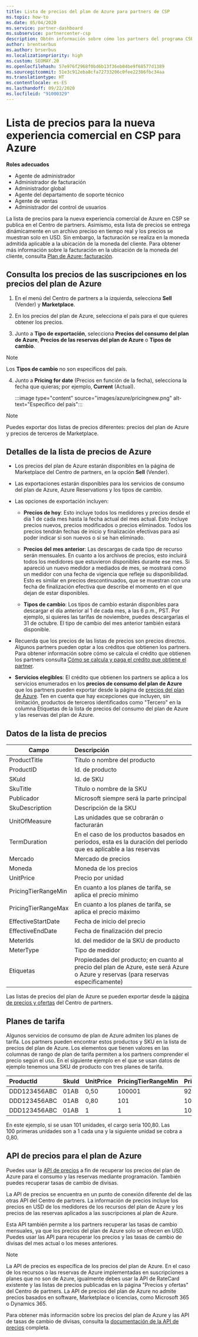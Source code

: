 ```yaml
---
title: Lista de precios del plan de Azure para partners de CSP
ms.topic: how-to
ms.date: 05/04/2020
ms.service: partner-dashboard
ms.subservice: partnercenter-csp
description: Obtén información sobre cómo los partners del programa CSP pueden usar el Centro de partners para ver la lista de precios de las suscripciones en el plan de Azure.
author: brentserbus
ms.author: brserbus
ms.localizationpriority: high
ms.custom: SEOMAY.20
ms.openlocfilehash: 57e976f2968f0bd6b13f36eb04be9f68577d1389
ms.sourcegitcommit: 51e3c912eba8cfa72733206c0fee22386fbc34aa
ms.translationtype: HT
ms.contentlocale: es-ES
ms.lasthandoff: 09/22/2020
ms.locfileid: "91000329"
---
```

# <a name="price-list-for-the-new-commerce-experience-in-csp-for-azure"></a>Lista de precios para la nueva experiencia comercial en CSP para Azure

**Roles adecuados**

- Agente de administrador
- Administrador de facturación
- Administrador global
- Agente del departamento de soporte técnico
- Agente de ventas
- Administrador del control de usuarios

La lista de precios para la nueva experiencia comercial de Azure en CSP se publica en el Centro de partners. Asimismo, esta lista de precios se entrega dinámicamente en un archivo preciso en tiempo real y los precios se muestran solo en USD. Sin embargo, la facturación se realiza en la moneda admitida aplicable a la ubicación de la moneda del cliente. Para obtener más información sobre la facturación en la ubicación de la moneda del cliente, consulta [Plan de Azure: facturación](azure-plan-billing.md).

## <a name="see-pricing-for-subscriptions-under-the-azure-plan-pricing"></a>Consulta los precios de las suscripciones en los precios del plan de Azure

1. En el menú del Centro de partners a la izquierda, selecciona **Sell** (Vender) y **Marketplace**.

2. En los precios del plan de Azure, selecciona el país para el que quieres obtener los precios.

3. Junto a **Tipo de exportación**, selecciona **Precios del consumo del plan de Azure**, **Precios de las reservas del plan de Azure** o **Tipos de cambio**. 

>[!NOTE] 
>Los **Tipos de cambio** no son específicos del país.

4. Junto a **Pricing for date** (Precios en función de la fecha), selecciona la fecha que quieras; por ejemplo, **Current** (Actual).

   :::image type="content" source="images/azure/pricingnew.png" alt-text="Específico del país":::

>[!NOTE] 
>Puedes exportar dos listas de precios diferentes: precios del plan de Azure y precios de terceros de Marketplace.

## <a name="azure-price-list-specifics"></a>Detalles de la lista de precios de Azure

- Los precios del plan de Azure estarán disponibles en la página de Marketplace del Centro de partners, en la opción **Sell** (Vender).

- Las exportaciones estarán disponibles para los servicios de consumo del plan de Azure, Azure Reservations y los tipos de cambio.

- Las opciones de exportación incluyen:

  - **Precios de hoy**: Esto incluye todos los medidores y precios desde el día 1 de cada mes hasta la fecha actual del mes actual. Esto incluye precios nuevos, precios modificados o precios eliminados. Todos los precios tendrán fechas de inicio y finalización efectivas para así poder indicar si son nuevos o si se han eliminado.

  - **Precios del mes anterior**: Las descargas de cada tipo de recurso serán mensuales. En cuanto a los archivos de precios, esto incluirá todos los medidores que estuvieron disponibles durante ese mes. Si apareció un nuevo medidor a mediados de mes, se mostrará como un medidor con una fecha de vigencia que refleje su disponibilidad. Esto es similar en precios descontinuados, que se muestran con una fecha de finalización efectiva que describe el momento en el que dejan de estar disponibles.

  - **Tipos de cambio**: Los tipos de cambio estarán disponibles para descargar el día anterior al 1 de cada mes, a las 6 p.m., PST. Por ejemplo, si quieres las tarifas de noviembre, puedes descargarlas el 31 de octubre. El tipo de cambio del mes anterior también estará disponible.

- Recuerda que los precios de las listas de precios son precios directos. Algunos partners pueden optar a los créditos que obtienen los partners. Para obtener información sobre cómo se calcula el crédito que obtienen los partners consulta [Cómo se calcula y paga el crédito que obtiene el partner](partner-earned-credit-explanation.md).

- **Servicios elegibles**: El crédito que obtienen los partners se aplica a los servicios enumerados en los **precios de consumo del plan de Azure** que los partners pueden exportar desde la página de [precios del plan de Azure](https://partner.microsoft.com/commerce/sales). Ten en cuenta que hay excepciones que incluyen, sin limitación, productos de terceros identificados como "Tercero" en la columna Etiquetas de la lista de precios del consumo del plan de Azure y las reservas del plan de Azure.

## <a name="price-list-data"></a>Datos de la lista de precios

|**Campo**   |**Descripción**   |
|--------------------------|:---------------------------|
|ProductTitle  |Título o nombre del producto|
|ProductID   |Id. de producto|
|SKuId|Id. de SKU|
|SkuTitle|Título o nombre de la SKU|
|Publicador|Microsoft siempre será la parte principal|
|SkuDescription|Descripción de la SKU|
|UnitOfMeasure|Las unidades que se cobrarán o facturarán|
|TermDuration|En el caso de los productos basados en períodos, esta es la duración del período que es aplicable a las reservas|
|Mercado|Mercado de precios|
|Moneda|Moneda de los precios|
|UnitPrice|Precio por unidad|
|PricingTierRangeMin|En cuanto a los planes de tarifa, se aplica el precio mínimo|
|PricingTierRangeMax|En cuanto a los planes de tarifa, se aplica el precio máximo|
|EffectiveStartDate|Fecha de inicio del precio|
|EffectiveEndDate|Fecha de finalización del precio|
|MeterIds|Id. del medidor de la SKU de producto|
|MeterType|Tipo de medidor|
|Etiquetas|Propiedades del producto; en cuanto al precio del plan de Azure, este será Azure o Azure y reservas (para reservas específicamente)|

Las listas de precios del plan de Azure se pueden exportar desde la [página de precios y ofertas](https://partner.microsoft.com/dashboard/sell/pricingandoffers) del Centro de partners.

## <a name="tiered-pricing"></a>Planes de tarifa

Algunos servicios de consumo de plan de Azure admiten los planes de tarifa. Los partners pueden encontrar estos productos y SKU en la lista de precios del plan de Azure. Los elementos que tienen valores en las columnas de rango de plan de tarifa permiten a los partners comprender el precio según el uso. En el siguiente ejemplo en el que se usan datos de ejemplo tenemos una SKU de producto con tres planes de tarifa.

|**ProductId**   |**SkuId**   |**UnitPrice**   |**PricingTierRangeMin**   |**PricingTierRangeMax**   |
|:---------------|:-----------|:---------------|:-------------------------|:-------------------------|
|DDD123456ABC|01AB|0,50|100001|9223372036854780000|
|DDD123456ABC|01AB|0,80|101|100000|
|DDD123456ABC|01AB|1|1|100|

En este ejemplo, si se usan 101 unidades, el cargo sería 100,80. Las 100 primeras unidades son a 1 cada una y la siguiente unidad se cobra a 0,80.

## <a name="pricing-api-for-azure-plan"></a>API de precios para el plan de Azure

Puedes usar la [API de precios](/partner/develop/pricing) a fin de recuperar los precios del plan de Azure para el consumo y las reservas mediante programación. También puedes recuperar tasas de cambio de divisas.

La API de precios se encuentra en un punto de conexión diferente del de las otras API del Centro de partners. La información de precios incluye los precios en USD de los medidores de los recursos del plan de Azure y los precios de las reservas aplicados a las suscripciones al plan de Azure.

Esta API también permite a los partners recuperar las tasas de cambio mensuales, ya que los precios del plan de Azure solo se ofrecen en USD. Puedes usar las API para recuperar los precios y las tasas de cambio de divisas del mes actual o los meses anteriores.

>[!NOTE]
> La API de precios es específica de los precios del plan de Azure. En el caso de los recursos o las reservas de Azure implementadas en suscripciones a planes que no son de Azure, igualmente debes usar la API de RateCard existente y las listas de precios publicadas en la página "Precios y ofertas" del Centro de partners. La API de precios del plan de Azure no admite precios basados en software, Marketplace o licencias, como Microsoft 365 o Dynamics 365.

Para obtener más información sobre los precios del plan de Azure y las API de tasas de cambio de divisas, consulta la [documentación de la API de precios](/partner/develop/pricing) completa.